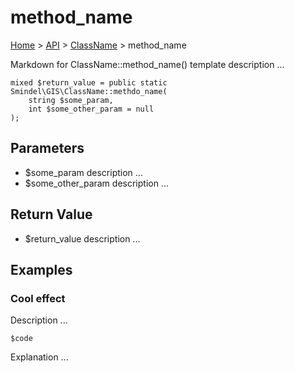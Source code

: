 # method_name

[Home](../../.) > [API](index.md) > [ClassName](ClassName.md) > method_name

Markdown for ClassName::method_name() template description ...

    mixed $return_value = public static Smindel\GIS\ClassName::methdo_name(
        string $some_param,
        int $some_other_param = null
    );

## Parameters

- $some_param
  description ...
- $some_other_param
  description ...

## Return Value

- $return_value
  description ...

## Examples

### Cool effect

Description ...

    $code

Explanation ...
